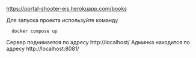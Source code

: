 https://portal-shooter-ejs.herokuapp.com/books

Для запуска проекта используйте команду 
```
  docker compose up
```

Сервер поднимается по адресу http://localhost/
Админка находится по адресу  http://localhost:8081/
